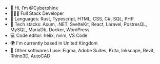 - 👋 Hi, I’m @Cyberphinx
- 🧛🏽‍♀️ Full Stack Developer
- 🌱 Languages: Rust, Typescript, HTML, CSS, C#, SQL, PHP
- 🌳 Tech stacks: Axum, .NET, SvelteKit, React, Laravel, PostresQL, MySQL, MariaDb, Docker, WordPress
- 💻 Code editor: helix, nvim, VS Code
- 🌍 I'm currently based in United Kingdom
- 🔧 Other softwares I use: Figma, Adobe Suites, Krita, Inkscape, Revit, Rhino3D, AutoCAD

<!---
Cyberphinx/Cyberphinx is a ✨ special ✨ repository because its `README.md` (this file) appears on your GitHub profile.
You can click the Preview link to take a look at your changes.
--->
